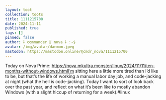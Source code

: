 ```yaml
---
layout: toot
collection: toots
title: 1111215700
date: 2024-11-11
published: true
tags: []
pinned: false
author: ⸸ commander ░ nova ⸸ :~$
avatar: /img/avatar/daemon.jpeg
mastodon: https://mastodon.online/@cmdr_nova/1111215700
---
```


Today on Nova Prime: https://nova.mkultra.monster/linux/2024/11/11/ten-months-without-windows.htmlI’m sitting here a little more tired than I’d like to be, but that’s the life of working a manual labor day job, and code-jacking at night (what the hell is code-jacking). Today I want to sort of look back over the past year, and reflect on what it’s been like to mostly abandon Windows (with a slight hiccup of returning for a week).#linux

